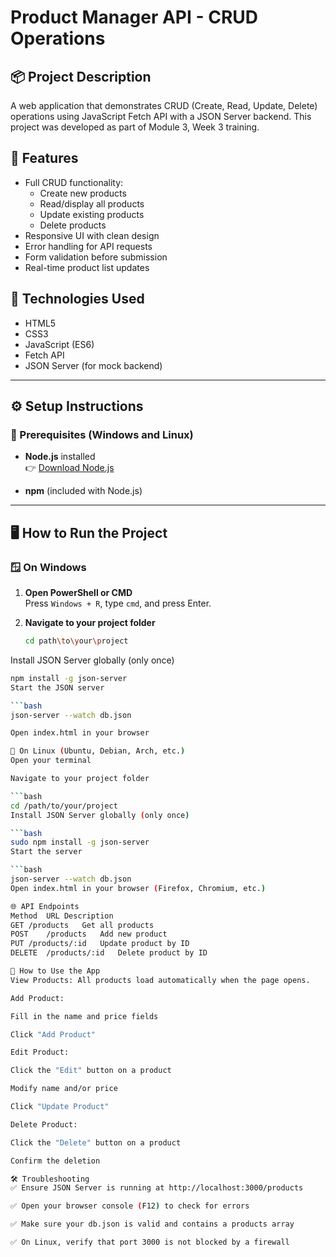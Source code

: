 # Product Manager API - CRUD Operations

## 📦 Project Description
A web application that demonstrates CRUD (Create, Read, Update, Delete) operations using JavaScript Fetch API with a JSON Server backend. This project was developed as part of Module 3, Week 3 training.

## 🚀 Features
- Full CRUD functionality:
  - Create new products
  - Read/display all products
  - Update existing products
  - Delete products
- Responsive UI with clean design
- Error handling for API requests
- Form validation before submission
- Real-time product list updates

## 🧰 Technologies Used
- HTML5
- CSS3
- JavaScript (ES6)
- Fetch API
- JSON Server (for mock backend)

---

## ⚙️ Setup Instructions

### 📌 Prerequisites (Windows and Linux)
- **Node.js** installed  
  👉 [Download Node.js](https://nodejs.org/)

- **npm** (included with Node.js)

---

## 🖥️ How to Run the Project

### 🪟 On Windows

1. **Open PowerShell or CMD**  
   Press `Windows + R`, type `cmd`, and press Enter.

2. **Navigate to your project folder**  
   ```bash
   cd path\to\your\project
Install JSON Server globally (only once)

   ```bash
  npm install -g json-server
Start the JSON server

   ```bash
  json-server --watch db.json

Open index.html in your browser

🐧 On Linux (Ubuntu, Debian, Arch, etc.)
Open your terminal

Navigate to your project folder

   ```bash
  cd /path/to/your/project
Install JSON Server globally (only once)

   ```bash
  sudo npm install -g json-server
Start the server

   ```bash
  json-server --watch db.json
Open index.html in your browser (Firefox, Chromium, etc.)

🌐 API Endpoints
Method	URL	Description
GET	/products	Get all products
POST	/products	Add new product
PUT	/products/:id	Update product by ID
DELETE	/products/:id	Delete product by ID

🧪 How to Use the App
View Products: All products load automatically when the page opens.

Add Product:

Fill in the name and price fields

Click "Add Product"

Edit Product:

Click the "Edit" button on a product

Modify name and/or price

Click "Update Product"

Delete Product:

Click the "Delete" button on a product

Confirm the deletion

🛠️ Troubleshooting
✅ Ensure JSON Server is running at http://localhost:3000/products

✅ Open your browser console (F12) to check for errors

✅ Make sure your db.json is valid and contains a products array

✅ On Linux, verify that port 3000 is not blocked by a firewall

